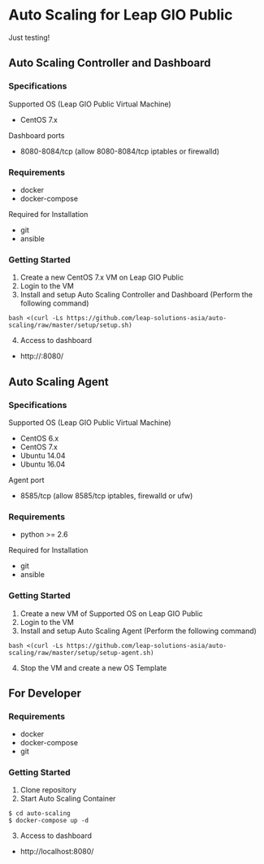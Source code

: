 # Auto Scaling for Leap GIO Public

Just testing!

## Auto Scaling Controller and Dashboard

### Specifications

Supported OS (Leap GIO Public Virtual Machine)
* CentOS 7.x

Dashboard ports
* 8080-8084/tcp (allow 8080-8084/tcp iptables or firewalld)

### Requirements

* docker
* docker-compose

Required for Installation
* git
* ansible

### Getting Started

1. Create a new CentOS 7.x VM on Leap GIO Public
1. Login to the VM
1. Install and setup Auto Scaling Controller and Dashboard (Perform the following command)
```
bash <(curl -Ls https://github.com/leap-solutions-asia/auto-scaling/raw/master/setup/setup.sh)
```
4. Access to dashboard
  - http://<VM IP Address>:8080/

## Auto Scaling Agent

### Specifications

Supported OS (Leap GIO Public Virtual Machine)
* CentOS 6.x
* CentOS 7.x
* Ubuntu 14.04
* Ubuntu 16.04

Agent port
* 8585/tcp (allow 8585/tcp iptables, firewalld or ufw)

### Requirements

* python >= 2.6

Required for Installation
* git
* ansible

### Getting Started

1. Create a new VM of Supported OS on Leap GIO Public
1. Login to the VM
1. Install and setup Auto Scaling Agent (Perform the following command)
```
bash <(curl -Ls https://github.com/leap-solutions-asia/auto-scaling/raw/master/setup/setup-agent.sh)
```
4. Stop the VM and create a new OS Template

## For Developer

### Requirements

* docker
* docker-compose
* git

### Getting Started

1. Clone repository
1. Start Auto Scaling Container
```
$ cd auto-scaling
$ docker-compose up -d
```
3. Access to dashboard
  - http://localhost:8080/
